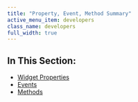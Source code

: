 ```yaml
---
title: "Property, Event, Method Summary"
active_menu_item: developers
class_name: developers
full_width: true
---
```



## In This Section:

 - [Widget Properties](/developers/documentation/product-guide/advanced-important-widgets/google-v3-maps-widget/property-event-method-summary/widget-properties)
 - [Events](/developers/documentation/product-guide/advanced-important-widgets/google-v3-maps-widget/property-event-method-summary/gmapevents)
 - [Methods](/developers/documentation/product-guide/advanced-important-widgets/google-v3-maps-widget/property-event-method-summary/methods)
